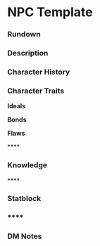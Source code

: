 # NPC Template

### Rundown



### Description



### Character History



### Character Traits

**Ideals**

**Bonds**

**Flaws**

\*\*\*\*

### **Knowledge**

\*\*\*\*

### **Statblock**

### \*\*\*\*

### **DM Notes**



